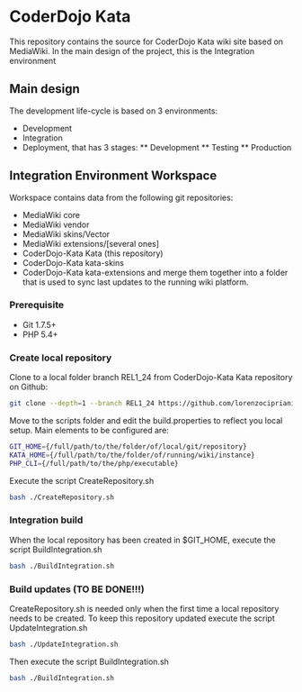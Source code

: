 # CoderDojo Kata #

This repository contains the source for CoderDojo Kata wiki site based on MediaWiki.
In the main design of the project, this is the Integration environment

## Main design ##

The development life-cycle is based on 3 environments:
*  Development
*  Integration
*  Deployment, that has 3 stages:
**  Development
**  Testing
**  Production

## Integration Environment Workspace ##

Workspace contains data from the following git repositories:
*  MediaWiki core
*  MediaWiki vendor
*  MediaWiki skins/Vector
*  MediaWiki extensions/[several ones]
*  CoderDojo-Kata Kata (this repository)
*  CoderDojo-Kata kata-skins
*  CoderDojo-Kata kata-extensions
and merge them together into a folder that is used to sync last updates to the running wiki platform.

### Prerequisite ###

*  Git 1.7.5+
*  PHP 5.4+

### Create local repository ###

Clone to a local folder branch REL1_24 from CoderDojo-Kata Kata repository on Github:
```bash
git clone --depth=1 --branch REL1_24 https://github.com/lorenzocipriani/CoderDojo-Kata.git 
```

Move to the scripts folder and edit the build.properties to reflect you local setup.
Main elements to be configured are:
```bash
GIT_HOME={/full/path/to/the/folder/of/local/git/repository}
KATA_HOME={/full/path/to/the/folder/of/running/wiki/instance}
PHP_CLI={/full/path/to/the/php/executable}
```

Execute the script CreateRepository.sh
```bash
bash ./CreateRepository.sh
```

### Integration build ###

When the local repository has been created in $GIT_HOME, execute the script BuildIntegration.sh
```bash
bash ./BuildIntegration.sh
```

### Build updates (TO BE DONE!!!) ###

CreateRepository.sh is needed only when the first time a local repository needs to be created. To keep this repository updated execute the script UpdateIntegration.sh
```bash
bash ./UpdateIntegration.sh
```
Then execute the script BuildIntegration.sh
```bash
bash ./BuildIntegration.sh
```
